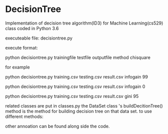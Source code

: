 # DecisionTree
Implementation of decision tree algorithm(ID3) for Machine Learning(cs529) class
coded in Python 3.6


executeable file: decisiontree.py

execute format:

python decisiontree.py trainingfile testfile outputfile method chisquare

for example

python decisiontree.py training.csv testing.csv result.csv infogain 99

python decisiontree.py training.csv testing.csv result.csv infogain 0

python decisiontree.py training.csv testing.csv result.csv gini 95

related classes are put in classes.py
the DataSet class 's buildDecitionTree() method is the method for building decision tree on that data set.
to use different methods:

other annoation can be found along side the code. 








